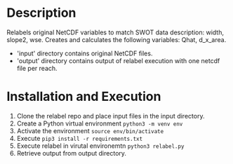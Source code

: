 # Description

Relabels original NetCDF variables to match SWOT data description: width, slope2, wse. Creates and calculates the following variables: Qhat, d_x_area.

- 'input' directory contains original NetCDF files.
- 'output' directory contains output of relabel execution with one netcdf file per reach.

# Installation and Execution

1. Clone the relabel repo and place input files in the input directory.
2. Create a Python virtual environment `python3 -m venv env`
3. Activate the environment `source env/bin/activate`
3. Execute `pip3 install -r requirements.txt`
4. Execute relabel in virutal environemtn `python3 relabel.py`
5. Retrieve output from output directory.